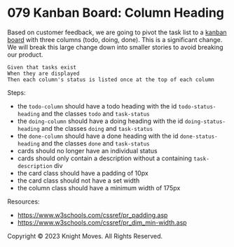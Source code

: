 # 079 Kanban Board: Column Heading

Based on customer feedback, we are going to pivot the task list to a [kanban board](https://en.wikipedia.org/wiki/Kanban_board) with three columns (todo, doing, done). This is a significant change. We will break this large change down into smaller stories to avoid breaking our product.

```
Given that tasks exist 
When they are displayed 
Then each column's status is listed once at the top of each column
```

Steps:
- the `todo-column` should have a todo heading with the id `todo-status-heading` and the classes `todo` and `task-status`
- the `doing-column` should have a doing heading with the id `doing-status-heading` and the classes `doing` and `task-status`
- the `done-column` should have a done heading with the id `done-status-heading` and the classes `done` and `task-status`
- cards should no longer have an individual status
- cards should only contain a description without a containing `task-description` div
- the card class should have a padding of 10px
- the card class should not have a set width
- the column class should have a minimum width of 175px

Resources:
- https://www.w3schools.com/cssref/pr_padding.asp
- https://www.w3schools.com/cssref/pr_dim_min-width.asp

Copyright &copy; 2023 Knight Moves. All Rights Reserved.
